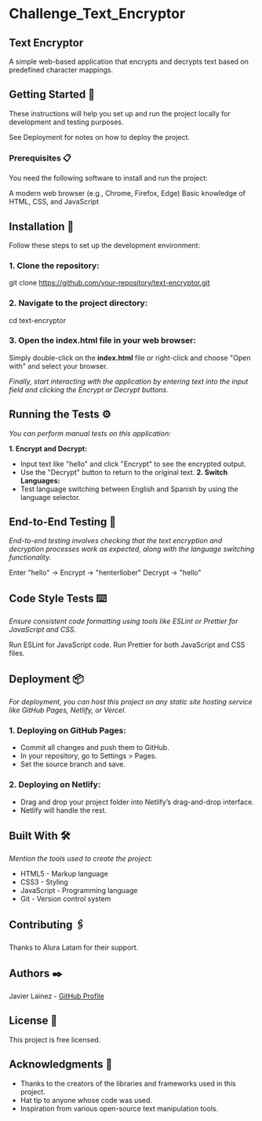 # Challenge_Text_Encryptor
## Text Encryptor
A simple web-based application that encrypts and decrypts text based on predefined character mappings.

## Getting Started 🚀
These instructions will help you set up and run the project locally for development and testing purposes.

See Deployment for notes on how to deploy the project.

### Prerequisites 📋
You need the following software to install and run the project:

A modern web browser (e.g., Chrome, Firefox, Edge)
Basic knowledge of HTML, CSS, and JavaScript

## Installation 🔧
Follow these steps to set up the development environment:

### 1. Clone the repository:
git clone https://github.com/your-repository/text-encryptor.git

### 2. Navigate to the project directory:
cd text-encryptor

### 3. Open the index.html file in your web browser:

Simply double-click on the **index.html** file or right-click and choose "Open with" and select your browser.

*Finally, start interacting with the application by entering text into the input field and clicking the Encrypt or Decrypt buttons.*

## Running the Tests ⚙️
*You can perform manual tests on this application:*

**1. Encrypt and Decrypt:**
- Input text like "hello" and click "Encrypt" to see the encrypted output.
- Use the "Decrypt" button to return to the original text.
**2. Switch Languages:**
- Test language switching between English and Spanish by using the language selector.

## End-to-End Testing 🔩
*End-to-end testing involves checking that the text encryption and decryption processes work as expected, along with the language switching functionality.*

Enter "hello" -> Encrypt -> "henterllober"
Decrypt -> "hello"

## Code Style Tests ⌨️
*Ensure consistent code formatting using tools like ESLint or Prettier for JavaScript and CSS.*

Run ESLint for JavaScript code.
Run Prettier for both JavaScript and CSS files.

## Deployment 📦
*For deployment, you can host this project on any static site hosting service like GitHub Pages, Netlify, or Vercel.*

### 1. Deploying on GitHub Pages:
- Commit all changes and push them to GitHub.
- In your repository, go to Settings > Pages.
- Set the source branch and save.
### 2. Deploying on Netlify:
- Drag and drop your project folder into Netlify’s drag-and-drop interface.
- Netlify will handle the rest.

## Built With 🛠️
*Mention the tools used to create the project:*
- HTML5 - Markup language
- CSS3 - Styling
- JavaScript - Programming language
- Git - Version control system

## Contributing 🖇️
Thanks to Alura Latam for their support.

## Authors ✒️
Javier Lainez - [GitHub Profile](https://github.com/JAVIERLAINEZ)

## License 📄
This project is free licensed.

## Acknowledgments 🎁
- Thanks to the creators of the libraries and frameworks used in this project.
- Hat tip to anyone whose code was used.
- Inspiration from various open-source text manipulation tools.
